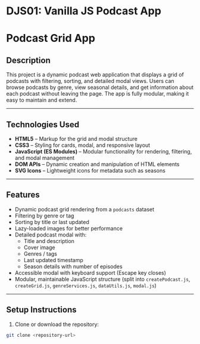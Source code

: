 # DJS01: Vanilla JS Podcast App

# Podcast Grid App

## Description
This project is a dynamic podcast web application that displays a grid of podcasts with filtering, sorting, and detailed modal views. Users can browse podcasts by genre, view seasonal details, and get information about each podcast without leaving the page. The app is fully modular, making it easy to maintain and extend.

---

## Technologies Used
- **HTML5** – Markup for the grid and modal structure  
- **CSS3** – Styling for cards, modal, and responsive layout  
- **JavaScript (ES Modules)** – Modular functionality for rendering, filtering, and modal management  
- **DOM APIs** – Dynamic creation and manipulation of HTML elements  
- **SVG Icons** – Lightweight icons for metadata such as seasons

---

## Features
- Dynamic podcast grid rendering from a `podcasts` dataset  
- Filtering by genre or tag  
- Sorting by title or last updated  
- Lazy-loaded images for better performance  
- Detailed podcast modal with:
  - Title and description
  - Cover image
  - Genres / tags
  - Last updated timestamp
  - Season details with number of episodes  
- Accessible modal with keyboard support (Escape key closes)  
- Modular, maintainable JavaScript structure (split into `createPodcast.js`, `createGrid.js`, `genreServices.js`, `dataUtils.js`, `modal.js`)  

---

## Setup Instructions
1. Clone or download the repository:

```bash
git clone <repository-url>
